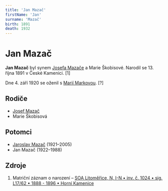```yaml
---
title: 'Jan Mazač'
firstName: 'Jan'
surname: 'Mazač'
birth: 1891
death: 1932
---
```


# Jan Mazač

**Jan Mazač** byl synem [Josefa Mazače](mazac-josef-1858.md) a Marie Škobisové. Narodil se 13. října 1891 v České Kamenici. \[1\]

Dne 4. září 1920 se oženil s [Marií Markovou](markova-marie-1887.md). \[?\]


## Rodiče

- [Josef Mazač](mazac-josef-1858.md)
- Marie Škobisová


## Potomci

- [Jaroslav Mazač](mazac-jaroslav-1921.md) (1921–2005)
- Jan Mazač (1922–1988)


## Zdroje

1. Matriční záznam o narození – [SOA Litoměřice, N, I-N • inv. č. 1024 • sig. L17/62 • 1888 - 1896 • Horní Kamenice](http://vademecum.soalitomerice.cz/vademecum/permalink?xid=09ddd7cea03b9b8d:4e496e4e:12216bae987:-79a3&scan=58#scan58)
